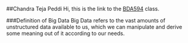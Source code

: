 ##Chandra Teja Peddi
Hi, this is the link to the [BDA594](https://sdsu.instructure.com/courses/113151) class.

###Definition of Big Data
Big Data refers to the vast amounts of unstructured data available to us, which we can manipulate and derive some meaning out of it according to our needs.





